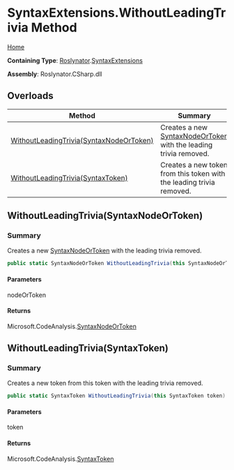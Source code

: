# SyntaxExtensions\.WithoutLeadingTrivia Method

[Home](../../../README.md)

**Containing Type**: [Roslynator](../../README.md)\.[SyntaxExtensions](../README.md)

**Assembly**: Roslynator\.CSharp\.dll

## Overloads

| Method | Summary |
| ------ | ------- |
| [WithoutLeadingTrivia(SyntaxNodeOrToken)](#Roslynator_SyntaxExtensions_WithoutLeadingTrivia_Microsoft_CodeAnalysis_SyntaxNodeOrToken_) | Creates a new [SyntaxNodeOrToken](https://docs.microsoft.com/en-us/dotnet/api/microsoft.codeanalysis.syntaxnodeortoken) with the leading trivia removed\. |
| [WithoutLeadingTrivia(SyntaxToken)](#Roslynator_SyntaxExtensions_WithoutLeadingTrivia_Microsoft_CodeAnalysis_SyntaxToken_) | Creates a new token from this token with the leading trivia removed\. |

## WithoutLeadingTrivia\(SyntaxNodeOrToken\)<a name="Roslynator_SyntaxExtensions_WithoutLeadingTrivia_Microsoft_CodeAnalysis_SyntaxNodeOrToken_"></a>

### Summary

Creates a new [SyntaxNodeOrToken](https://docs.microsoft.com/en-us/dotnet/api/microsoft.codeanalysis.syntaxnodeortoken) with the leading trivia removed\.

```csharp
public static SyntaxNodeOrToken WithoutLeadingTrivia(this SyntaxNodeOrToken nodeOrToken)
```

#### Parameters

nodeOrToken



#### Returns

Microsoft\.CodeAnalysis\.[SyntaxNodeOrToken](https://docs.microsoft.com/en-us/dotnet/api/microsoft.codeanalysis.syntaxnodeortoken)

## WithoutLeadingTrivia\(SyntaxToken\)<a name="Roslynator_SyntaxExtensions_WithoutLeadingTrivia_Microsoft_CodeAnalysis_SyntaxToken_"></a>

### Summary

Creates a new token from this token with the leading trivia removed\.

```csharp
public static SyntaxToken WithoutLeadingTrivia(this SyntaxToken token)
```

#### Parameters

token



#### Returns

Microsoft\.CodeAnalysis\.[SyntaxToken](https://docs.microsoft.com/en-us/dotnet/api/microsoft.codeanalysis.syntaxtoken)

